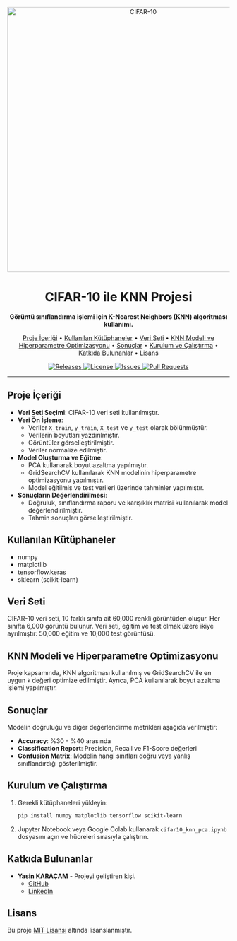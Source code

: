 
<p align="center">
  <img src="https://miro.medium.com/v2/resize:fit:1100/1*SZnidBt7CQ4Xqcag6rd8Ew.png" alt="CIFAR-10" width="600">
</p>

<h1 align="center">CIFAR-10 ile KNN Projesi</h1>

<p align="center">
  <b>Görüntü sınıflandırma işlemi için K-Nearest Neighbors (KNN) algoritması kullanımı.</b>
</p>

<p align="center">
  <a href="#proje-içeriği">Proje İçeriği</a> •
  <a href="#kullanılan-kütüphaneler">Kullanılan Kütüphaneler</a> •
  <a href="#veri-seti">Veri Seti</a> •
  <a href="#knn-modeli-ve-hiperparametre-optimizasyonu">KNN Modeli ve Hiperparametre Optimizasyonu</a> •
  <a href="#sonuçlar">Sonuçlar</a> •
  <a href="#kurulum-ve-çalıştırma">Kurulum ve Çalıştırma</a> •
  <a href="#katkıda-bulunanlar">Katkıda Bulunanlar</a> •
  <a href="#lisans">Lisans</a>
</p>

<p align="center">
  <a href="https://github.com/YasinKrcm/cifar-10-knn/releases">
    <img src="https://img.shields.io/github/v/release/YasinKrcm/cifar-10-knn.svg?style=flat-square" alt="Releases">
  </a>
  <a href="https://github.com/YasinKrcm/cifar-10-knn/blob/main/LICENSE">
    <img src="https://img.shields.io/github/license/YasinKrcm/cifar-10-knn.svg?style=flat-square" alt="License">
  </a>
  <a href="https://github.com/YasinKrcm/cifar-10-knn/issues">
    <img src="https://img.shields.io/github/issues/YasinKrcm/cifar-10-knn.svg?style=flat-square" alt="Issues">
  </a>
  <a href="https://github.com/YasinKrcm/cifar-10-knn/pulls">
    <img src="https://img.shields.io/github/issues-pr/YasinKrcm/cifar-10-knn.svg?style=flat-square" alt="Pull Requests">
  </a>
</p>

---

## Proje İçeriği

- **Veri Seti Seçimi**: CIFAR-10 veri seti kullanılmıştır.
- **Veri Ön İşleme**:
  - Veriler `X_train`, `y_train`, `X_test` ve `y_test` olarak bölünmüştür.
  - Verilerin boyutları yazdırılmıştır.
  - Görüntüler görselleştirilmiştir.
  - Veriler normalize edilmiştir.
- **Model Oluşturma ve Eğitme**:
  - PCA kullanarak boyut azaltma yapılmıştır.
  - GridSearchCV kullanılarak KNN modelinin hiperparametre optimizasyonu yapılmıştır.
  - Model eğitilmiş ve test verileri üzerinde tahminler yapılmıştır.
- **Sonuçların Değerlendirilmesi**:
  - Doğruluk, sınıflandırma raporu ve karışıklık matrisi kullanılarak model değerlendirilmiştir.
  - Tahmin sonuçları görselleştirilmiştir.

## Kullanılan Kütüphaneler

- numpy
- matplotlib
- tensorflow.keras
- sklearn (scikit-learn)

## Veri Seti

CIFAR-10 veri seti, 10 farklı sınıfa ait 60,000 renkli görüntüden oluşur. Her sınıfta 6,000 görüntü bulunur. Veri seti, eğitim ve test olmak üzere ikiye ayrılmıştır: 50,000 eğitim ve 10,000 test görüntüsü.

## KNN Modeli ve Hiperparametre Optimizasyonu

Proje kapsamında, KNN algoritması kullanılmış ve GridSearchCV ile en uygun `k` değeri optimize edilmiştir. Ayrıca, PCA kullanılarak boyut azaltma işlemi yapılmıştır.

## Sonuçlar

Modelin doğruluğu ve diğer değerlendirme metrikleri aşağıda verilmiştir:

- **Accuracy**: %30 - %40 arasında
- **Classification Report**: Precision, Recall ve F1-Score değerleri
- **Confusion Matrix**: Modelin hangi sınıfları doğru veya yanlış sınıflandırdığı gösterilmiştir.

## Kurulum ve Çalıştırma

1. Gerekli kütüphaneleri yükleyin:
   ```bash
   pip install numpy matplotlib tensorflow scikit-learn
   ```

2. Jupyter Notebook veya Google Colab kullanarak `cifar10_knn_pca.ipynb` dosyasını açın ve hücreleri sırasıyla çalıştırın.

## Katkıda Bulunanlar

- **Yasin KARAÇAM** - Projeyi geliştiren kişi.
  - [GitHub](https://github.com/yasinkrcm)
  - [LinkedIn](https://www.linkedin.com/in/yasin-karacamm/)

## Lisans

Bu proje [MIT Lisansı](LICENSE) altında lisanslanmıştır.
